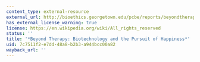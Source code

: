 ```yaml
---
content_type: external-resource
external_url: http://bioethics.georgetown.edu/pcbe/reports/beyondtherapy/
has_external_license_warning: true
license: https://en.wikipedia.org/wiki/All_rights_reserved
status: ''
title: '*Beyond Therapy: Biotechnology and the Pursuit of Happiness*'
uid: 7c7511f2-e7dd-48a8-b2b3-a944bcc00a82
wayback_url: ''
---
```

